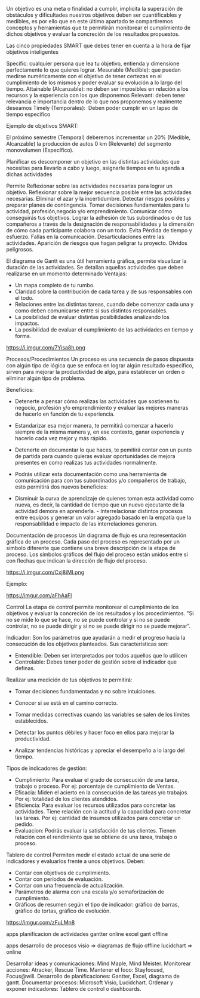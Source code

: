 Un objetivo es una meta o finalidad a cumplir, implícita la superación de obstáculos y dificultades
nuestros objetivos deben ser cuantificables y medibles, es por ello que en este último apartado te compartiremos conceptos y herramientas que te permitirán monitorear el cumplimiento de dichos objetivos y evaluar la concreción de los resultados propuestos.

Las cinco propiedades SMART que debes tener en cuenta a la hora de fijar objetivos inteligentes

Specific: cualquier persona que lea tu objetivo, entienda y dimensione perfectamente lo que quieres lograr.
Mesurable (Medible): que puedan medirse numéricamente con el objetivo de tener certezas en el cumplimiento de los mismos y poder evaluar su evolución a lo largo del tiempo.
Attainable (Alcanzable): no deben ser imposibles en relación a los recursos y la experiencia con los que disponemos
Relevant: deben tener relevancia e importancia dentro de lo que nos proponemos y realmente deseamos
Timely (Temporales):  Deben poder cumplir en un lapso de tiempo especifico

Ejemplo de objetivos SMART:

El próximo semestre (Temporal) deberemos incrementar un 20% (Medible, Alcanzable) la producción de autos 0 km (Relevante) del segmento monovolumen (Específico).

Planificar es descomponer un objetivo en las distintas actividades que necesitas para llevarlo a cabo y luego, asignarle tiempos en tu agenda a dichas actividades

Permite
Reflexionar sobre las actividades necesarias para lograr un objetivo.
Reflexionar sobre la mejor secuencia posible entre las actividades necesarias.
Eliminar el azar y la incertidumbre.
Detectar riesgos posibles y preparar planes de contingencia.
Tomar decisiones fundamentales para tu actividad, profesión,negocio y/o emprendimiento.
Comunicar cómo conseguirás tus objetivos.
Lograr la adhesión de tus subordinados o de tus compañeros a través de la designación de responsabilidades y la dimensión de cómo cada participante colabora con un todo.
Evita
Pérdida de tiempo y esfuerzo.
Fallas en la comunicación.
Desarticulaciones entre las actividades.
Aparición de riesgos que hagan peligrar tu proyecto.
Olvidos peligrosos.

El diagrama de Gantt es una útil herramienta gráfica, permite visualizar la duración de las actividades.
Se detallan aquellas actividades que deben realizarse en un momento determinado
Ventajas:
- Un mapa completo de tu rumbo.
- Claridad sobre la contribución de cada tarea y de sus responsables con el todo.
- Relaciones entre las distintas tareas, cuando debe comenzar cada una y como deben comunicarse entre si sus distintos responsables.
- La posibilidad de evaluar distintas posibilidades analizando los impactos.
- La posibilidad de evaluar el cumplimiento de las actividades en tiempo y forma.

https://i.imgur.com/7Yisa8h.png

Procesos/Procedimientos
Un proceso es una secuencia de pasos dispuesta con algún tipo de lógica que se enfoca en lograr algún resultado específico,
sirven para mejorar la productividad de algo, para establecer un orden o eliminar algún tipo de problema.

Beneficios:
- Detenerte a pensar cómo realizas las actividades que sostienen tu negocio, profesión y/o emprendimiento y evaluar las mejores maneras de hacerlo en función de tu experiencia.

- Estandarizar esa mejor manera, te permitirá comenzar a hacerlo siempre de la misma manera y, en ese contexto, ganar experiencia y hacerlo cada vez mejor y más rápido.

- Detenerte en documentar lo que haces, te pemitirá contar con un punto de partida para cuando quieras evaluar oportunidades de mejora presentes en como realizas tus actividades normalmente.

- Podrás utilizar esta documentación como una herramienta de comunicación para con tus subordinados y/o compañeros de trabajo, esto permitirá dos nuevos beneficios:

- Disminuir la curva de aprendizaje de quienes toman esta actividad como nueva, es decir, la cantidad de tiempo que un nuevo ejecutante de la actividad demora en aprenderla. - Interrelacionar distintos procesos entre equipos y generar un valor agregado basado en la empatía que la responsabilidad e impacto de las interrelaciones generan.

Documentación de procesos
Un diagrama de flujo es una representación gráfica de un proceso. Cada paso del proceso es representado por un símbolo diferente que contiene una breve descripción de la etapa de proceso. Los símbolos gráficos del flujo del proceso están unidos entre sí con flechas que indican la dirección de flujo del proceso.

https://i.imgur.com/Cxj8iMI.png

Ejemplo:

https://imgur.com/aFhAaFl

Control
La etapa de control permite monitorear el cumplimiento de los objetivos y evaluar la concreción de los resultados y los procedimientos.
"Si no se mide lo que se hace, no se puede controlar y si no se puede controlar, no se puede dirigir y si no se puede dirigir no se puede mejorar”.

Indicador: Son los parámetros que ayudarán a medir el progreso hacia la consecución de los objetivos planteados. Sus caracteristicas son:

- Entendible: Deben ser interpretados por todos aquellos que lo utilicen
- Controlable: Debes tener poder de gestión sobre el indicador que definas.

Realizar una medición de tus objetivos te permitirá:

- Tomar decisiones fundamentadas y no sobre intuiciones.



- Conocer si se está en el camino correcto.


- Tomar medidas correctivas cuando las variables se salen de los límites establecidos.


- Detectar los puntos débiles y hacer foco en ellos para mejorar la productividad.


- Analizar tendencias históricas y apreciar el desempeño a lo largo del tiempo.

Tipos de indicadores de gestión:

- Cumplimiento: Para evaluar el grado de consecución de una tarea, trabajo o proceso. Por ej: porcentaje de cumplimiento de Ventas.
- Eficacia: Miden el acierto en la consecución de las tareas y/o trabajos. Por ej: totalidad de los clientes atendidos.
- Eficiencia: Para evaluar los recursos utilizados para concretar las actividades. Tiene relación con la actitud y la capacidad para concretar las tareas. Por ej: cantidad de insumos utilizados para concretar un pedido.
- Evaluacion: Podrás evaluar la satisfacción de tus clientes. Tienen relación con el rendimiento que se obtiene de una tarea, trabajo o proceso.

Tablero de control
Permiten medir el estado actual de una serie de indicadores y evaluarlos frente a unos objetivos. Deben:

- Contar con objetivos de cumplimiento.
- Contar con períodos de evaluación.
- Contar con una frecuencia de actualización.
- Parámetros de alarma con una escala y/o semaforización de cumplimiento.
- Gráficos de resumen según el tipo de indicador: gráfico de barras, gráfico de tortas, gráfico de evolución.

https://imgur.com/zFuLMn8

apps planificacion de actividades
gantter online
excel gant offline

apps desarrollo de procesos
visio => diagramas de flujo offline
lucidchart => online

Desarrollar ideas y comunicaciones: Mind Maple, Mind Meister.
Monitorear acciones: Atracker, Rescue Time.
Mantener el foco: Stayfocusd, Focus@will.
Desarrollo de planificaciones: Gantter, Excel, diagrama de gantt.
Documentar procesos: Microsoft Visio, Lucidchart.
Ordenar y exponer indicadores: Tablero de control o dashboards.